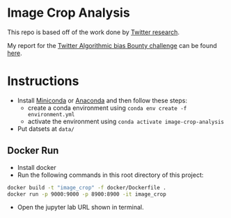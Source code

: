 # Image Crop Analysis

This repo is based off of the work done by [Twitter research](https://github.com/twitter-research/image-crop-analysis). 

My report for the [Twitter Algorithmic bias Bounty challenge](https://hackerone.com/twitter-algorithmic-bias?type=team&view_policy=true) can be found [here](Report.md).



# Instructions

- Install [Miniconda](https://docs.conda.io/en/latest/miniconda.html) or [Anaconda](https://www.anaconda.com/products/individual) and then follow these steps:
  * create a conda environment using `conda env create -f environment.yml`
  * activate the environment using `conda activate image-crop-analysis`
- Put datsets at `data/`

## Docker Run

* Install docker 
* Run the following commands in this root directory of this project:

```bash
docker build -t "image_crop" -f docker/Dockerfile .
docker run -p 9000:9000 -p 8900:8900 -it image_crop
```
* Open the jupyter lab URL shown in terminal. 

